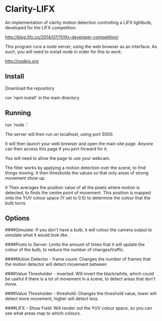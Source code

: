 Clarity-LIFX
============

An implementation of clarity motion detection controlling a LIFX lightbulb, developed for the LIFX competition.

http://blog.lifx.co/2014/07/11/lifx-developer-competition/

This program runs a node server, using the web browser as an interface. As such, you will need to install node in order for this to work.

http://nodejs.org


Install
-------
Download the repository

run 'npm install' in the main directory

Running
-------
run 'node .'

The server will then run on localhost, using port 5000.

It will then launch your web browser and open the main site page. Anyone can then access this page if you port forward for it.

You will need to allow the page to use your webcam. 

The filter works by applying a motion detection over the scene, to find things moving. It then thresholds the values so that only areas of strong movement show up. 

It Then averages the position value of all the pixels where motion is detected, to finds the centre point of movement. This position is mapped onto the YUV colour space (Y set to 0.5) to determine the colour that the bulb turns.

Options
-------
####Simulate: 
If you don't have a bulb, it will colour the camera output to simulate what it would look like.

####Posts to Server: 
Limits the amount of times that it will update the colour of the bulb, to reduce the number of changes/traffic.

####Motion Detector - frame count: 
Changes the number of frames that the motion detector will detect movement between

####Value Thresholder - inverted: 
Will invert the black/white, which could be useful if there is a lot of movement in a scene, to detect areas that don't move.

####Value Thresholder - threshold: 
Changes the threshold value, lower will detect more movement, higher will detect less.

####LIFX - Show Field: 
Will render out the YUV colour space, so you can see what areas map to which colours.